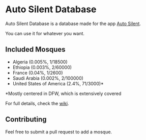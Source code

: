 # Auto Silent Database
Auto Silent Database is a database made for the app [Auto Silent](https://github.com/auto-silent/app).

You can use it for whatever you want.

## Included Mosques
- Algeria (0.005%, 1/18500)
- Ethiopia (0.003%, 2/60000)
- France (0.04%, 1/2600)
- Saudi Arabia (0.002%, 2/100000)
- United States of America (2.4%, 71/3000)*

*Mostly centered in DFW, which is extensively covered

For full details, check the [wiki](https://github.com/auto-silent/database/wiki).

## Contributing
Feel free to submit a pull request to add a mosque.
